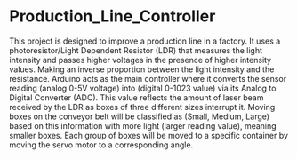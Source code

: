 # Production_Line_Controller
This project is designed to improve a production line in a factory. It uses a photoresistor/Light Dependent Resistor (LDR) that measures the light intensity and passes higher voltages in the presence of higher intensity values. Making an inverse proportion between the light intensity and the resistance. Arduino acts as the main controller where it converts the sensor reading (analog 0-5V voltage) into (digital 0-1023 value) via its Analog to Digital Converter (ADC). This value reflects the amount of laser beam received by the LDR as boxes of three different sizes interrupt it. Moving boxes on the conveyor belt will be classified as (Small, Medium, Large) based on this information with more light (larger reading value), meaning smaller boxes. Each group of boxes will be moved to a specific container by moving the servo motor to a corresponding angle.
